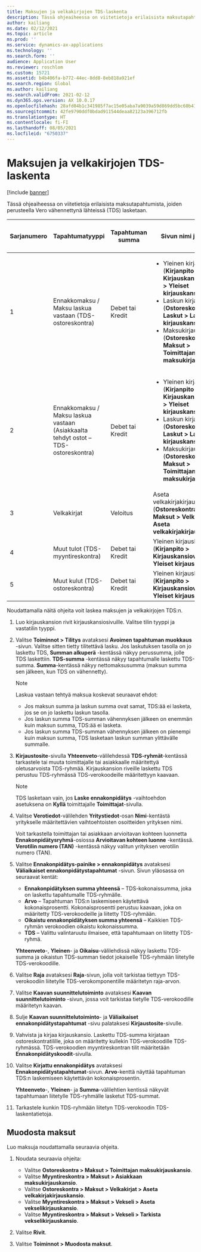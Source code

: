 ```yaml
---
title: Maksujen ja velkakirjojen TDS-laskenta
description: Tässä ohjeaiheessa on viitetietoja erilaisista maksutapahtumista, joiden perusteella Vero vähennettynä lähteissä (TDS) lasketaan.
author: kailiang
ms.date: 02/12/2021
ms.topic: article
ms.prod: ''
ms.service: dynamics-ax-applications
ms.technology: ''
ms.search.form: ''
audience: Application User
ms.reviewer: roschlom
ms.custom: 15721
ms.assetid: b4b406fa-b772-44ec-8dd8-8eb818a921ef
ms.search.region: Global
ms.author: kailiang
ms.search.validFrom: 2021-02-12
ms.dyn365.ops.version: AX 10.0.17
ms.openlocfilehash: 28afd04b1c341985f7ac15e05aba7a9039a59d869dd5bc60b4163d2ba1ae4ec0
ms.sourcegitcommit: 42fe9790ddf0bdad911544deaa82123a396712fb
ms.translationtype: HT
ms.contentlocale: fi-FI
ms.lasthandoff: 08/05/2021
ms.locfileid: "6750337"
---
```

# <a name="tds-calculation-on-payments-and-promissory-notes"></a>Maksujen ja velkakirjojen TDS-laskenta

[!include [banner](../includes/banner.md)]

Tässä ohjeaiheessa on viitetietoja erilaisista maksutapahtumista, joiden perusteella Vero vähennettynä lähteissä (TDS) lasketaan.

| Sarjanumero | Tapahtumatyyppi | Tapahtuman summa | Sivun nimi ja polku | Tilin tyyppi ja vastatilin tyyppi |
|---------------|------------------|--------------------|--------------------|--------------------------------------|
| 1             | Ennakkomaksu / Maksu laskua vastaan (TDS-ostoreskontra) | Debet tai Kredit | <ul><li>Yleinen kirjauskansio (**Kirjanpito \> Kirjauskansioviennit \> Yleiset kirjauskansiot**)</li><li>Laskun kirjauskansio (**Ostoreskontra \> Laskut \> Laskun kirjauskansio**)</li><li>Maksukirjauskansio (**Ostoreskontra \> Maksut \> Toimittajan maksukirjauskansio**)</li></ul> | Toimittaja (Dr.), Pankki (Cr.) |
| 2             | Ennakkomaksu / Maksu laskua vastaan (Asiakkaalta tehdyt ostot – TDS-ostoreskontra) | Debet tai Kredit | <ul><li>Yleinen kirjauskansio (**Kirjanpito \> Kirjauskansioviennit \> Yleiset kirjauskansiot**)</li><li>Laskun kirjauskansio (**Ostoreskontra \> Laskut \> Laskun kirjauskansio**)</li><li>Maksukirjauskansio (**Ostoreskontra \> Maksut \> Toimittajan maksukirjauskansio**)</li></ul> | Asiakas (Dr.), Pankki (Cr.) |
| 3             | Velkakirjat | Veloitus | Aseta velkakirjakirjauskansio (**Ostoreskontra \> Maksut \> Velkakirjat \> Aseta velkakirjakirjauskansio**) | Toimittaja (Dr.), Kirjanpito (Cr.) |
| 4             | Muut tulot (TDS-myyntireskontra) | Debet tai Kredit | Yleinen kirjauskansio (**Kirjanpito \> Kirjauskansioviennit \> Yleiset kirjauskansiot**) | Pankki (Dr.), Kirjanpito (Cr.) |
| 5             | Muut kulut (TDS-ostoreskontra) | Debet tai Kredit | Yleinen kirjauskansio (**Kirjanpito \> Kirjauskansioviennit \> Yleiset kirjauskansiot**) | Pankki (Dr.), Kirjanpito (Cr.) |

Noudattamalla näitä ohjeita voit laskea maksujen ja velkakirjojen TDS:n.

1. Luo kirjauskansion rivit kirjauskansiosivuille. Valitse tilin tyyppi ja vastatilin tyyppi.
2. Valitse **Toiminnot \> Tilitys** avataksesi **Avoimen tapahtuman muokkaus** -sivun. Valitse sitten tietty tilitettävä lasku. Jos laskutuksen tasolla on jo laskettu TDS, **Summan alkuperä** -kentässä näkyy perussumma, jolle TDS laskettiin. **TDS-summa** -kentässä näkyy tapahtumalle laskettu TDS-summa. **Summa**-kentässä näkyy nettomaksusumma (maksun summa sen jälkeen, kun TDS on vähennetty).

    > [!NOTE]
    > Laskua vastaan tehtyä maksua koskevat seuraavat ehdot:
    >
    > - Jos maksun summa ja laskun summa ovat samat, TDS:ää ei lasketa, jos se on jo laskettu laskun tasolla.
    > - Jos laskun summa TDS-summan vähennyksen jälkeen on enemmän kuin maksun summa, TDS:ää ei lasketa.
    > - Jos laskun summa TDS-summan vähennyksen jälkeen on pienempi kuin maksun summa, TDS lasketaan laskun summan ylittävälle summalle.

3. **Kirjaustosite**-sivulla **Yhteenveto**-välilehdessä **TDS-ryhmät**-kentässä tarkastele tai muuta toimittajalle tai asiakkaalle määritettyä oletusarvoista TDS-ryhmää. Kirjauskansion riveille laskettu TDS perustuu TDS-ryhmässä TDS-verokoodeille määritettyyn kaavaan.

    > [!NOTE]
    > TDS lasketaan vain, jos **Laske ennakonpidätys** -vaihtoehdon asetuksena on **Kyllä** toimittajalle **Toimittajat**-sivulla.

4. Valitse **Verotiedot**-välilehden **Yritystiedot**-osan **Nimi**-kentästä yritykselle määritettävien vaihtoehtoisten osoitteiden yrityksen nimi.

    Voit tarkastella toimittajan tai asiakkaan arvioitavan kohteen luonnetta **Ennakonpidätysryhmä**-osiossa **Arvioitavan kohteen luonne** -kentässä. **Verotilin numero (TAN)** -kentässä näkyy valitun yrityksen verotilin numero (TAN).

5. Valitse **Ennakonpidätys-painike \> ennakonpidätys** avataksesi **Väliaikaiset ennakonpidätystapahtumat** -sivun. Sivun yläosassa on seuraavat kentät:

    - **Ennakonpidätyksen summa yhteensä** – TDS-kokonaissumma, joka on laskettu tapahtumalle TDS-ryhmälle.
    - **Arvo** – Tapahtuman TDS:n laskemiseen käytettävä kokonaisprosentti. Kokonaisprosentti perustuu kaavaan, joka on määritetty TDS-verokoodeille ja liitetty TDS-ryhmään.
    - **Oikaistu ennakonpidätyksen summa yhteensä** – Kaikkien TDS-ryhmän verokoodien oikaistu kokonaissumma.
    - **TDS** – Valittu valintaruutu ilmaisee, että tapahtumaan on liitetty TDS-ryhmä.

    **Yhteenveto**-, **Yleinen**- ja **Oikaisu**-välilehdissä näkyy laskettu TDS-summa ja oikaistun TDS-summan tiedot jokaiselle TDS-ryhmään liitetylle TDS-verokoodille.

6. Valitse **Raja** avataksesi **Raja**-sivun, jolla voit tarkistaa tiettyyn TDS-verokoodiin liitetylle TDS-verokomponentille määritetyn raja-arvon.
7. Valitse **Kaavan suunnittelutoiminto** avataksesi **Kaavan suunnittelutoiminto** -sivun, jossa voit tarkistaa tietylle TDS-verokoodille määritetyn kaavan.
8. Sulje **Kaavan suunnittelutoiminto**- ja **Väliaikaiset ennakonpidätystapahtumat** -sivu palataksesi **Kirjaustosite**-sivulle.
9. Vahvista ja kirjaa kirjauskansio. Laskettu TDS-summa kirjataan ostoreskontratilille, joka on määritetty kullekin TDS-verokoodille TDS-ryhmässä. TDS-verokoodien myyntireskontran tilit määritetään **Ennakonpidätyskoodit**-sivulla.
10. Valitse **Kirjattu ennakonpidätys** avataksesi **Ennakonpidätystapahtumat**-sivun. **Arvo**-kenttä näyttää tapahtuman TDS:n laskemiseen käytettävän kokonaisprosentin.

    **Yhteenveto**-, **Yleinen**- ja **Summa**-välilehtien kentissä näkyvät tapahtumaan liitetylle TDS-ryhmälle lasketut TDS-summat.

11. Tarkastele kunkin TDS-ryhmään liitetyn TDS-verokoodin TDS-laskentatietoja.

## <a name="generate-payments"></a>Muodosta maksut

Luo maksuja noudattamalla seuraavia ohjeita.

1. Noudata seuraavia ohjeita:

    - Valitse **Ostoreskontra \> Maksut \> Toimittajan maksukirjauskansio**.
    - Valitse **Myyntireskontra \> Maksut \> Asiakkaan maksukirjauskansio**.
    - Valitse **Ostoreskontra \> Maksut \> Velkakirjat \> Aseta velkakirjakirjauskansio**.
    - Valitse **Myyntireskontra \> Maksut \> Vekseli \> Aseta vekselikirjauskansio**.
    - Valitse **Myyntireskontra \> Maksut \> Vekseli \> Tarkista vekselikirjauskansio**.

2. Valitse **Rivit**.
3. Valitse **Toiminnot \> Muodosta maksut**.
